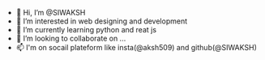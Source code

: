 - 👋 Hi, I’m @SIWAKSH
- 👀 I’m interested in web designing and development
- 🌱 I’m currently learning python and reat js
- 💞️ I’m looking to collaborate on ...
- 📫 I'm on socail plateform like insta(@aksh509) and github(@SIWAKSH)
